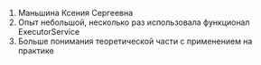 1. Маньшина Ксения Сергеевна
2. Опыт небольшой, несколько раз использовала функционал ExecutorService
3. Больше понимания теоретической части с применением на практике